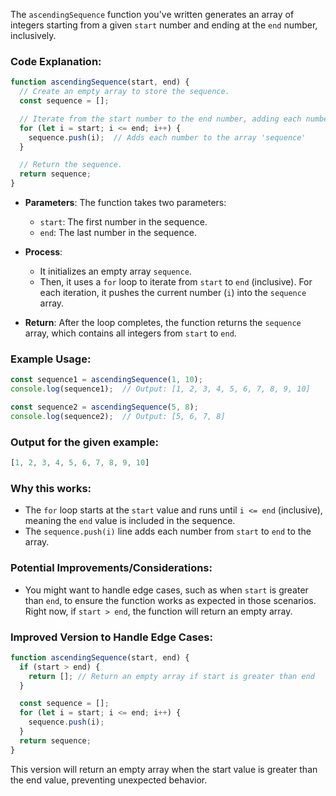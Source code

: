 The `ascendingSequence` function you've written generates an array of integers starting from a given `start` number and ending at the `end` number, inclusively.

### Code Explanation:

```javascript
function ascendingSequence(start, end) {
  // Create an empty array to store the sequence.
  const sequence = [];

  // Iterate from the start number to the end number, adding each number to the sequence.
  for (let i = start; i <= end; i++) {
    sequence.push(i);  // Adds each number to the array 'sequence'
  }

  // Return the sequence.
  return sequence;
}
```

- **Parameters**: The function takes two parameters:
  - `start`: The first number in the sequence.
  - `end`: The last number in the sequence.

- **Process**: 
  - It initializes an empty array `sequence`.
  - Then, it uses a `for` loop to iterate from `start` to `end` (inclusive). For each iteration, it pushes the current number (`i`) into the `sequence` array.

- **Return**: After the loop completes, the function returns the `sequence` array, which contains all integers from `start` to `end`.

### Example Usage:

```javascript
const sequence1 = ascendingSequence(1, 10);
console.log(sequence1);  // Output: [1, 2, 3, 4, 5, 6, 7, 8, 9, 10]

const sequence2 = ascendingSequence(5, 8);
console.log(sequence2);  // Output: [5, 6, 7, 8]
```

### Output for the given example:

```javascript
[1, 2, 3, 4, 5, 6, 7, 8, 9, 10]
```

### Why this works:
- The `for` loop starts at the `start` value and runs until `i <= end` (inclusive), meaning the `end` value is included in the sequence.
- The `sequence.push(i)` line adds each number from `start` to `end` to the array.
  
### Potential Improvements/Considerations:
- You might want to handle edge cases, such as when `start` is greater than `end`, to ensure the function works as expected in those scenarios. Right now, if `start > end`, the function will return an empty array.
  
### Improved Version to Handle Edge Cases:
```javascript
function ascendingSequence(start, end) {
  if (start > end) {
    return []; // Return an empty array if start is greater than end
  }

  const sequence = [];
  for (let i = start; i <= end; i++) {
    sequence.push(i);
  }
  return sequence;
}
```

This version will return an empty array when the start value is greater than the end value, preventing unexpected behavior.

